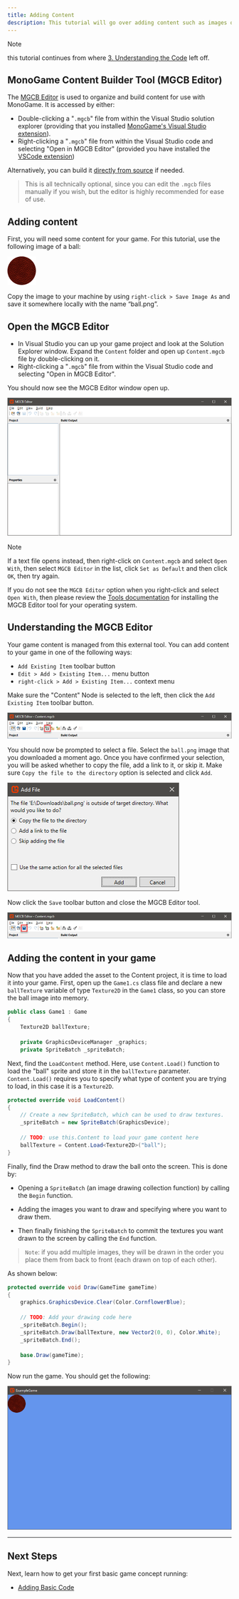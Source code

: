 ```yaml
---
title: Adding Content
description: This tutorial will go over adding content such as images or sounds to your game.
---
```


> [!NOTE]
> this tutorial continues from where [3. Understanding the Code](3_understanding_the_code.md) left off.

## MonoGame Content Builder Tool (MGCB Editor)

The [MGCB Editor](./tools/mgcb_editor.md) is used to organize and build content for use with MonoGame. It is accessed by either:

- Double-clicking a "`.mgcb`" file from within the Visual Studio solution explorer (providing that you installed [MonoGame's Visual Studio extension](./2_choosing_your_ide_visual_studio.md#install-monogame-extension-for-visual-studio-2022)).
- Right-clicking a "`.mgcb`" file from within the Visual Studio code and selecting "Open in MGCB Editor" (provided you have installed the [VSCode extension](./2_choosing_your_ide_vscode.md#optional-install-the-monogame-for-vscode-extension))

Alternatively, you can build it [directly from source](https://github.com/MonoGame/MonoGame/tree/develop/Tools/MonoGame.Content.Builder.Editor) if needed.

> This is all technically optional, since you can edit the `.mgcb` files manually if you wish, but the editor is highly recommended for ease of use.

## Adding content

First, you will need some content for your game. For this tutorial, use the following image of a ball:

![Open Content](images/ball.png)

Copy the image to your machine by using `right-click > Save Image As` and save it somewhere locally with the name “ball.png”.

## Open the MGCB Editor

- In Visual Studio you can up your game project and look at the Solution Explorer window. Expand the `Content` folder and open up `Content.mgcb` file by double-clicking on it.
- Right-clicking a "`.mgcb`" file from within the Visual Studio code and selecting "Open in MGCB Editor".

You should now see the MGCB Editor window open up.

![MGCB Editor](images/3_mgcb_editor_tool.png)

>[!NOTE]
> If a text file opens instead, then right-click on `Content.mgcb` and select `Open With`, then select `MGCB Editor` in the list, click `Set as Default` and then click `OK`, then try again.
>
> If you do not see the `MGCB Editor` option when you right-click and select `Open With`, then please review the [Tools documentation](./tools/index.md) for installing the MGCB Editor tool for your operating system.

## Understanding the MGCB Editor

Your game content is managed from this external tool. You can add content to your game in one of the following ways:

- `Add Existing Item` toolbar button
- `Edit > Add > Existing Item...` menu button
- `right-click > Add > Existing Item...` context menu

Make sure the "Content" Node is selected to the left, then click the `Add Existing Item` toolbar button.

![Add Content](images/3_add_content.png)

You should now be prompted to select a file. Select the `ball.png` image that you downloaded a moment ago. Once you have confirmed your selection, you will be asked whether to copy the file, add a link to it, or skip it. Make sure ``Copy the file to the directory`` option is selected and click `Add`.

![Copy Content](images/3_copy_content.png)

Now click the `Save` toolbar button and close the MGCB Editor tool.

![Save Content](images/3_save_content.png)

## Adding the content in your game

Now that you have added the asset to the Content project, it is time to load it into your game. First, open up the `Game1.cs` class file and declare a new `ballTexture` variable of type `Texture2D` in the `Game1` class, so you can store the ball image into memory.

```csharp
public class Game1 : Game
{
    Texture2D ballTexture;

    private GraphicsDeviceManager _graphics;
    private SpriteBatch _spriteBatch;
```

Next, find the `LoadContent` method. Here, use `Content.Load()` function to load the "ball" sprite and store it in the `ballTexture` parameter. `Content.Load()` requires you to specify what type of content you are trying to load, in this case it is a `Texture2D`.

```csharp
protected override void LoadContent()
{
    // Create a new SpriteBatch, which can be used to draw textures.
    _spriteBatch = new SpriteBatch(GraphicsDevice);

    // TODO: use this.Content to load your game content here
    ballTexture = Content.Load<Texture2D>("ball");
}
```

Finally, find the Draw method to draw the ball onto the screen. This is done by:

- Opening a `SpriteBatch` (an image drawing collection function) by calling the `Begin` function.

- Adding the images you want to draw and specifying where you want to draw them.

- Then finally finishing the `SpriteBatch` to commit the textures you want drawn to the screen by calling the `End` function.

> `Note`: if you add multiple images, they will be drawn in the order you place them from back to front (each drawn on top of each other).

As shown below:

```csharp
protected override void Draw(GameTime gameTime)
{
    graphics.GraphicsDevice.Clear(Color.CornflowerBlue);

    // TODO: Add your drawing code here
    _spriteBatch.Begin();
    _spriteBatch.Draw(ballTexture, new Vector2(0, 0), Color.White);
    _spriteBatch.End();

    base.Draw(gameTime);
}
```

Now run the game. You should get the following:

![Game](images/3_game.png)

---

## Next Steps

Next, learn how to get your first basic game concept running:

- [Adding Basic Code](5_adding_basic_code.md)

